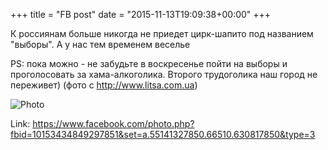 +++
title = "FB post"
date = "2015-11-13T19:09:38+00:00"
+++

К россиянам больше никогда не приедет цирк-шапито под названием "выборы". А у нас тем временем веселье

PS: пока можно - не забудьте в воскресенье пойти на выборы и проголосовать за хама-алкоголика. Второго трудоголика наш город не переживет) (фото с http://www.litsa.com.ua)

![Photo](https://scontent.xx.fbcdn.net/v/t1.0-0/s130x130/12249848_10153434849297851_4616523145658855833_n.jpg?oh=c625e8dee46a5654bb17df7373c2882f&oe=59B89A71)


Link: https://www.facebook.com/photo.php?fbid=10153434849297851&set=a.55141327850.66510.630817850&type=3
